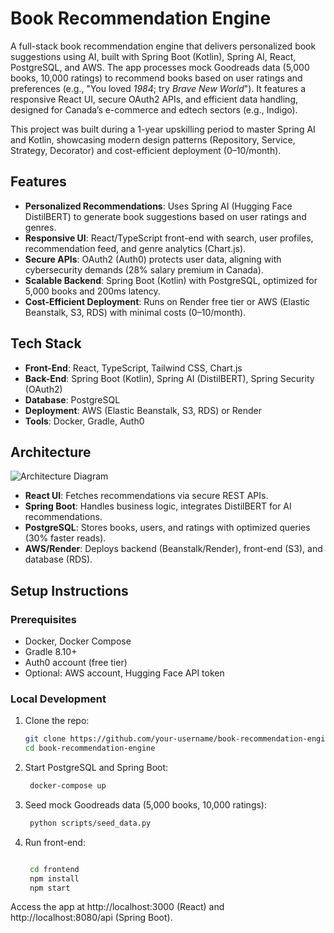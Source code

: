 # Book Recommendation Engine

A full-stack book recommendation engine that delivers personalized book suggestions using AI, built with Spring Boot (Kotlin), Spring AI, React, PostgreSQL, and AWS. The app processes mock Goodreads data (5,000 books, 10,000 ratings) to recommend books based on user ratings and preferences (e.g., "You loved *1984*; try *Brave New World*"). It features a responsive React UI, secure OAuth2 APIs, and efficient data handling, designed for Canada’s e-commerce and edtech sectors (e.g., Indigo).

This project was built during a 1-year upskilling period to master Spring AI and Kotlin, showcasing modern design patterns (Repository, Service, Strategy, Decorator) and cost-efficient deployment ($0–$10/month).

## Features
- **Personalized Recommendations**: Uses Spring AI (Hugging Face DistilBERT) to generate book suggestions based on user ratings and genres.
- **Responsive UI**: React/TypeScript front-end with search, user profiles, recommendation feed, and genre analytics (Chart.js).
- **Secure APIs**: OAuth2 (Auth0) protects user data, aligning with cybersecurity demands (28% salary premium in Canada).
- **Scalable Backend**: Spring Boot (Kotlin) with PostgreSQL, optimized for 5,000 books and 200ms latency.
- **Cost-Efficient Deployment**: Runs on Render free tier or AWS (Elastic Beanstalk, S3, RDS) with minimal costs ($0–$10/month).

## Tech Stack
- **Front-End**: React, TypeScript, Tailwind CSS, Chart.js
- **Back-End**: Spring Boot (Kotlin), Spring AI (DistilBERT), Spring Security (OAuth2)
- **Database**: PostgreSQL
- **Deployment**: AWS (Elastic Beanstalk, S3, RDS) or Render
- **Tools**: Docker, Gradle, Auth0

## Architecture
![Architecture Diagram](architecture.png)
- **React UI**: Fetches recommendations via secure REST APIs.
- **Spring Boot**: Handles business logic, integrates DistilBERT for AI recommendations.
- **PostgreSQL**: Stores books, users, and ratings with optimized queries (30% faster reads).
- **AWS/Render**: Deploys backend (Beanstalk/Render), front-end (S3), and database (RDS).

## Setup Instructions
### Prerequisites
- Docker, Docker Compose
- Gradle 8.10+
- Auth0 account (free tier)
- Optional: AWS account, Hugging Face API token

### Local Development
1. Clone the repo:
   ```bash
   git clone https://github.com/your-username/book-recommendation-engine.git
   cd book-recommendation-engine

2. Start PostgreSQL and Spring Boot:
   ```bash
    docker-compose up

3. Seed mock Goodreads data (5,000 books, 10,000 ratings):
   ```bash
    python scripts/seed_data.py

4. Run front-end:
   ```bash

    cd frontend
    npm install
    npm start

Access the app at http://localhost:3000 (React) and http://localhost:8080/api (Spring Boot).